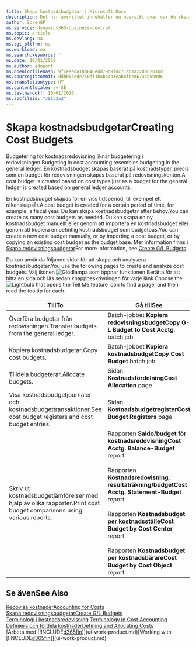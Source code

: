 ```yaml
---
title: Skapa kostnadsbudgetar | Microsoft Docs
description: Det här avsnittet innehåller en översikt över var du skapar och analyserar kostnadsbudgetar.
author: SorenGP
ms.service: dynamics365-business-central
ms.topic: article
ms.devlang: na
ms.tgt_pltfrm: na
ms.workload: na
ms.search.keywords: ''
ms.date: 10/01/2020
ms.author: edupont
ms.openlocfilehash: 9fceeeda18b846edd79b9fdc71ab1a22d80203bd
ms.sourcegitcommit: ddbb5cede750df1baba4b3eab8fbed6744b5b9d6
ms.translationtype: HT
ms.contentlocale: sv-SE
ms.lasthandoff: 10/01/2020
ms.locfileid: "3913352"
---
```

# <a name="creating-cost-budgets"></a><span data-ttu-id="b368d-103">Skapa kostnadsbudgetar</span><span class="sxs-lookup"><span data-stu-id="b368d-103">Creating Cost Budgets</span></span>
<span data-ttu-id="b368d-104">Budgetering för kostnadsredovisning liknar budgetering i redovisningen.</span><span class="sxs-lookup"><span data-stu-id="b368d-104">Budgeting in cost accounting resembles budgeting in the general ledger.</span></span> <span data-ttu-id="b368d-105">En kostnadsbudget skapas baserat på kostnadstyper, precis som en budget för redovisningen skapas baserat på redovisningskonton.</span><span class="sxs-lookup"><span data-stu-id="b368d-105">A cost budget is created based on cost types just as a budget for the general ledger is created based on general ledger accounts.</span></span>  

<span data-ttu-id="b368d-106">En kostnadsbudget skapas för en viss tidsperiod, till exempel ett räkenskapsår.</span><span class="sxs-lookup"><span data-stu-id="b368d-106">A cost budget is created for a certain period of time, for example, a fiscal year.</span></span> <span data-ttu-id="b368d-107">Du kan skapa kostnadsbudgetar efter behov.</span><span class="sxs-lookup"><span data-stu-id="b368d-107">You can create as many cost budgets as needed.</span></span> <span data-ttu-id="b368d-108">Du kan skapa en ny kostnadsbudget manuellt eller genom att importera en kostnadsbudget eller genom att kopiera en befintlig kostnadsbudget som budgetbas.</span><span class="sxs-lookup"><span data-stu-id="b368d-108">You can create a new cost budget manually, or by importing a cost budget, or by copying an existing cost budget as the budget base.</span></span> <span data-ttu-id="b368d-109">Mer information finns i [Skapa redovisningsbudgetar](finance-how-create-budgets.md)</span><span class="sxs-lookup"><span data-stu-id="b368d-109">For more information, see [Create G/L Budgets](finance-how-create-budgets.md).</span></span>

<span data-ttu-id="b368d-110">Du kan använda följande sidor för att skapa och analysera kostnadsbudgetar.</span><span class="sxs-lookup"><span data-stu-id="b368d-110">You use the following pages to create and analyze cost budgets.</span></span> <span data-ttu-id="b368d-111">Välj ikonen ![Glödlampa som öppnar funktionen Berätta](media/ui-search/search_small.png "Berätta vad du vill göra") för att hitta en sida och läs sedan knappbeskrivningen för varje länk.</span><span class="sxs-lookup"><span data-stu-id="b368d-111">Choose the ![Lightbulb that opens the Tell Me feature](media/ui-search/search_small.png "Tell me what you want to do") icon to find a page, and then read the tooltip for each.</span></span>

|<span data-ttu-id="b368d-112">Till</span><span class="sxs-lookup"><span data-stu-id="b368d-112">To</span></span>|<span data-ttu-id="b368d-113">Gå till</span><span class="sxs-lookup"><span data-stu-id="b368d-113">See</span></span>|  
|--------|---------|  
|<span data-ttu-id="b368d-114">Överföra budgetar från redovisningen.</span><span class="sxs-lookup"><span data-stu-id="b368d-114">Transfer budgets from the general ledger.</span></span>|<span data-ttu-id="b368d-115">Batch-jobbet **Kopiera redovisningsbudget**</span><span class="sxs-lookup"><span data-stu-id="b368d-115">**Copy G-L Budget to Cost Acctg.** batch job</span></span>|  
|<span data-ttu-id="b368d-116">Kopiera kostnadsbudgetar.</span><span class="sxs-lookup"><span data-stu-id="b368d-116">Copy cost budgets.</span></span>|<span data-ttu-id="b368d-117">Batch-jobbet **Kopiera kostnadsbudget**</span><span class="sxs-lookup"><span data-stu-id="b368d-117">**Copy Cost Budget** batch job</span></span>|  
|<span data-ttu-id="b368d-118">Tilldela budgeterar.</span><span class="sxs-lookup"><span data-stu-id="b368d-118">Allocate budgets.</span></span>|<span data-ttu-id="b368d-119">Sidan **Kostnadsfördelning**</span><span class="sxs-lookup"><span data-stu-id="b368d-119">**Cost Allocation** page</span></span>|  
|<span data-ttu-id="b368d-120">Visa kostnadsbudgetjournaler och kostnadsbudgettransaktioner.</span><span class="sxs-lookup"><span data-stu-id="b368d-120">See cost budget registers and cost budget entries.</span></span>|<span data-ttu-id="b368d-121">Sidan **Kostnadsbudgetregister**</span><span class="sxs-lookup"><span data-stu-id="b368d-121">**Cost Budget Registers** page</span></span>|  
|<span data-ttu-id="b368d-122">Skriv ut kostnadsbudgetjämförelser med hjälp av olika rapporter.</span><span class="sxs-lookup"><span data-stu-id="b368d-122">Print cost budget comparisons using various reports.</span></span>|<span data-ttu-id="b368d-123">Rapporten **Saldo/budget för kostnadsredovisning**</span><span class="sxs-lookup"><span data-stu-id="b368d-123">**Cost Acctg. Balance-Budget** report</span></span><br /><br /> <span data-ttu-id="b368d-124">Rapporten **Kostnadsredovisning, resultaträkning/budget**</span><span class="sxs-lookup"><span data-stu-id="b368d-124">**Cost Acctg. Statement-Budget** report</span></span><br /><br /> <span data-ttu-id="b368d-125">Rapporten **Kostnadsbudget per kostnadsställe**</span><span class="sxs-lookup"><span data-stu-id="b368d-125">**Cost Budget by Cost Center** report</span></span><br /><br /> <span data-ttu-id="b368d-126">Rapporten **Kostnadsbudget per kostnadsbärare**</span><span class="sxs-lookup"><span data-stu-id="b368d-126">**Cost Budget by Cost Object** report</span></span>|  

## <a name="see-also"></a><span data-ttu-id="b368d-127">Se även</span><span class="sxs-lookup"><span data-stu-id="b368d-127">See Also</span></span>  
[<span data-ttu-id="b368d-128">Redovisa kostnader</span><span class="sxs-lookup"><span data-stu-id="b368d-128">Accounting for Costs</span></span>](finance-manage-cost-accounting.md)  
[<span data-ttu-id="b368d-129">Skapa redovisningsbudgetar</span><span class="sxs-lookup"><span data-stu-id="b368d-129">Create G/L Budgets</span></span>](finance-how-create-budgets.md)  
<span data-ttu-id="b368d-130">[Terminologi i kostnadsredovisning](finance-terminology-in-cost-accounting.md) </span><span class="sxs-lookup"><span data-stu-id="b368d-130">[Terminology in Cost Accounting](finance-terminology-in-cost-accounting.md) </span></span>  
[<span data-ttu-id="b368d-131">Definiera och fördela kostnader</span><span class="sxs-lookup"><span data-stu-id="b368d-131">Defining and Allocating Costs</span></span>](finance-define-and-allocate-costs.md)  
<span data-ttu-id="b368d-132">[Arbeta med [!INCLUDE[d365fin](includes/d365fin_md.md)]](ui-work-product.md)</span><span class="sxs-lookup"><span data-stu-id="b368d-132">[Working with [!INCLUDE[d365fin](includes/d365fin_md.md)]](ui-work-product.md)</span></span>
